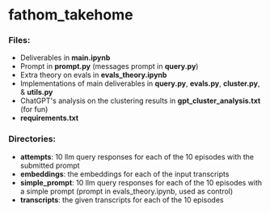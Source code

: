 # fathom_takehome

### Files:

- Deliverables in **main.ipynb**
- Prompt in **prompt.py** (messages prompt in **query.py**)
- Extra theory on evals in **evals_theory.ipynb**
- Implementations of main deliverables in **query.py**, **evals.py**, **cluster.py**, & **utils.py**
- ChatGPT's analysis on the clustering results in **gpt_cluster_analysis.txt** (for fun)
- **requirements.txt**

### Directories:

- **attempts**: 10 llm query responses for each of the 10 episodes with the submitted prompt
- **embeddings**: the embeddings for each of the input transcripts
- **simple_prompt**: 10 llm query responses for each of the 10 episodes with a simple prompt (prompt in evals_theory.ipynb, used as control)
- **transcripts**: the given transcripts for each of the 10 episodes
